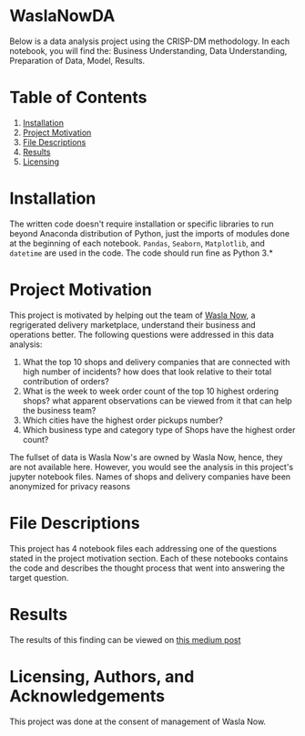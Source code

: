 # WaslaNowDA

Below is a data analysis project using the CRISP-DM methodology. In each notebook, you will find the: Business Understanding, Data Understanding, Preparation of Data, Model, Results.

# Table of Contents
1. [Installation](#installation)
2. [Project Motivation](#project-motivation)
3. [File Descriptions](#file-descriptions)
4. [Results](#results)
5. [Licensing](#licensing-authors-and-acknowledgements)

# Installation
The written code doesn't require installation or specific libraries to run beyond Anaconda distribution of Python, just the imports of modules done at the beginning of each notebook. `Pandas`, `Seaborn`, `Matplotlib`, and `datetime` are used in the code. The code should run fine as Python 3.*

# Project Motivation
This project is motivated by helping out the team of [Wasla Now](https://www.waslanow.com/), a regrigerated delivery marketplace, understand their business and operations better. The following questions were addressed in this data analysis:
1. What the top 10 shops and delivery companies that are connected with high number of incidents? how does that look relative to their total contribution of orders?
2. What is the week to week order count of the top 10 highest ordering shops? what apparent observations can be viewed from it that can help the business team?
3. Which cities have the highest order pickups number?
4. Which business type and category type of Shops have the highest order count?

The fullset of data is Wasla Now's are owned by Wasla Now, hence, they are not available here. However, you would see the analysis in this project's jupyter notebook files. Names of shops and delivery companies have been anonymized for privacy reasons

# File Descriptions
This project has 4 notebook files each addressing one of the questions stated in the project motivation section. Each of these notebooks contains the code and describes the thought process that went into answering the target question. 

# Results
The results of this finding can be viewed on [this medium post](https://khalidalawar1.medium.com/using-data-analysis-will-make-you-better-in-business-31dbfb855a6)

# Licensing, Authors, and Acknowledgements
This project was done at the consent of management of Wasla Now.
